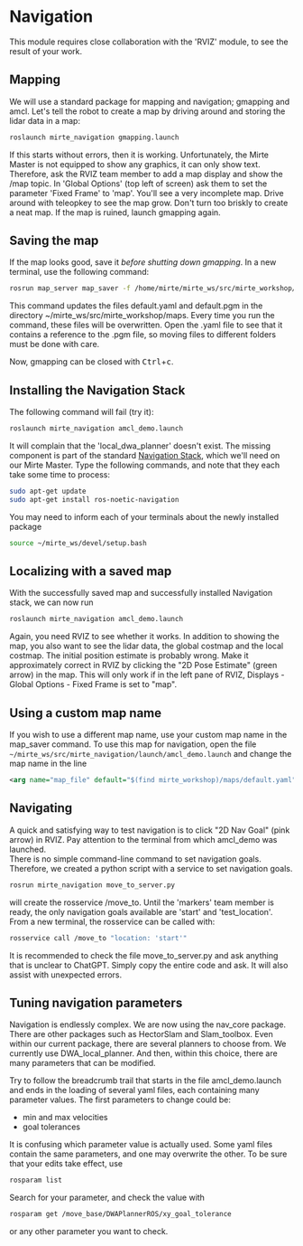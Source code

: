 # Navigation

This module requires close collaboration with the 'RVIZ' module, to see the result of your work.

## Mapping
We will use a standard package for mapping and navigation; gmapping and amcl. Let's tell the robot to create a map by driving around and storing the lidar data in a map:  
```bash
roslaunch mirte_navigation gmapping.launch
``` 

If this starts without errors, then it is working. Unfortunately, the Mirte Master is not equipped to show any graphics, it can only show text. Therefore, ask the RVIZ team member to add a map display and show the /map topic. In 'Global Options' (top left of screen) ask them to set the parameter 'Fixed Frame' to 'map'. You'll see a very incomplete map. Drive around with teleopkey to see the map grow. Don't turn too briskly to create a neat map. If the map is ruined, launch gmapping again.

## Saving the map
If the map looks good, save it *before shutting down gmapping*. In a new terminal, use the following command:  
```bash
rosrun map_server map_saver -f /home/mirte/mirte_ws/src/mirte_workshop/maps/default
```  

This command updates the files default.yaml and default.pgm in the directory ~/mirte_ws/src/mirte_workshop/maps. Every time you run the command, these files will be overwritten. Open the .yaml file to see that it contains a reference to the .pgm file, so moving files to different folders must be done with care.

Now, gmapping can be closed with <kbd>Ctrl</kbd>+<kbd>c</kbd>.

## Installing the Navigation Stack
The following command will fail (try it):

```bash
roslaunch mirte_navigation amcl_demo.launch
```  

It will complain that the 'local_dwa_planner' doesn't exist. The missing component is part of the standard [Navigation Stack](http://wiki.ros.org/navigation), which we'll need on our Mirte Master. Type the following commands, and note that they each take some time to process:

```bash
sudo apt-get update
sudo apt-get install ros-noetic-navigation
```

You may need to inform each of your terminals about the newly installed package 

```bash
source ~/mirte_ws/devel/setup.bash
``` 

## Localizing with a saved map
With the successfully saved map and successfully installed Navigation stack, we can now run  
```bash
roslaunch mirte_navigation amcl_demo.launch
```  

Again, you need RVIZ to see whether it works. In addition to showing the map, you also want to see the lidar data, the global costmap and the local costmap. The initial position estimate is probably wrong. Make it approximately correct in RVIZ by clicking the "2D Pose Estimate" (green arrow) in the map. This will only work if in the left pane of RVIZ, Displays - Global Options - Fixed Frame is set to "map".

## Using a custom map name
If you wish to use a different map name, use your custom map name in the map_saver command. To use this map for navigation, open the file `~/mirte_ws/src/mirte_navigation/launch/amcl_demo.launch` and change the map name in the line 

```xml
<arg name="map_file" default="$(find mirte_workshop)/maps/default.yaml"/>
```

## Navigating
A quick and satisfying way to test navigation is to click "2D Nav Goal" (pink arrow) in RVIZ. Pay attention to the terminal from which amcl_demo was launched.  
There is no simple command-line command to set navigation goals. Therefore, we created a python script with a service to set navigation goals.  
```bash
rosrun mirte_navigation move_to_server.py
```
will create the rosservice /move_to. Until the 'markers' team member is ready, the only navigation goals available are 'start' and 'test_location'. From a new terminal, the rosservice can be called with:  
```bash
rosservice call /move_to "location: 'start'"
```   

It is recommended to check the file move_to_server.py and ask anything that is unclear to ChatGPT. Simply copy the entire code and ask. It will also assist with unexpected errors.

## Tuning navigation parameters
Navigation is endlessly complex. We are now using the nav_core package. There are other packages such as HectorSlam and Slam_toolbox. Even within our current package, there are several planners to choose from. We currently use DWA_local_planner. And then, within this choice, there are many parameters that can be modified.

Try to follow the breadcrumb trail that starts in the file amcl_demo.launch and ends in the loading of several yaml files, each containing many parameter values. The first parameters to change could be:
- min and max velocities
- goal tolerances

It is confusing which parameter value is actually used. Some yaml files contain the same parameters, and one may overwrite the other. To be sure that your edits take effect, use   
```bash
rosparam list
```
Search for your parameter, and check the value with
```bash
rosparam get /move_base/DWAPlannerROS/xy_goal_tolerance
```
or any other parameter you want to check.